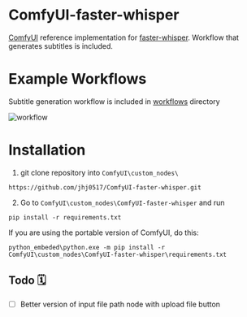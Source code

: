 # ComfyUI-faster-whisper

[ComfyUI](https://github.com/comfyanonymous/ComfyUI) reference implementation for [faster-whisper](https://github.com/SYSTRAN/faster-whisper). Workflow that generates subtitles is included. 

# Example Workflows
Subtitle generation workflow is included in [workflows](https://github.com/jhj0517/ComfyUI-faster-whisper/tree/master/workflows) directory

![workflow](https://github.com/jhj0517/ComfyUI-faster-whisper/blob/master/workflows/faster_whisper_suttitle.png)


# Installation

1. git clone repository into `ComfyUI\custom_nodes\`
```
https://github.com/jhj0517/ComfyUI-faster-whisper.git
```

2. Go to `ComfyUI\custom_nodes\ComfyUI-faster-whisper` and run
```
pip install -r requirements.txt
```

If you are using the portable version of ComfyUI, do this:
```
python_embeded\python.exe -m pip install -r ComfyUI\custom_nodes\ComfyUI-faster-whisper\requirements.txt
```

## Todo 🗓
- [ ] Better version of input file path node with upload file button
